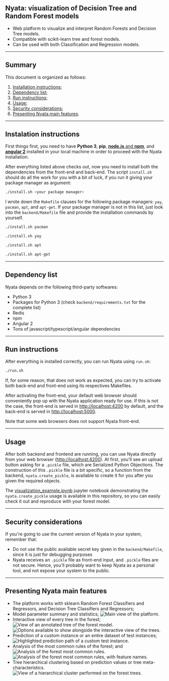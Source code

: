 ## Nyata: visualization of Decision Tree and Random Forest models

- Web platform to visualize and interpret Random Forests and Decision Tree models.
- Compatible with scikit-learn tree and forest models.
- Can be used with both Classification and Regression models.

---

## Summary

This document is organized as follows:

1. [Installation instructions](#nyata-installation);
2. [Dependency list](#nyata-dependencies);
3. [Run instructions](#running-nyata);
4. [Usage](#using-nyata);
5. [Security considerations](#security-considerations);
6. [Presenting Nyata main features](#nyata-main-features).

---

<a name="nyata-installation"></a>

## Instalation instructions
First things first, you need to have **Python 3**, **pip**, [**node.js** and **npm**](https://github.com/nvm-sh/nvm), and [**angular 2**](https://angular.io/cli) installed in your local machine in order to proceed with the Nyata installation.

After everything listed above checks out, now you need to install both the dependencies from the front-end and back-end. The script `install.sh` should do all the work for you with a bit of luck, if you run it giving your package manager as argument:

```bash
./install.sh <your package manager>
```
I wrote down the `Makefile` clauses for the following package managers: `yay`, `pacman`, `apt`, and `apt-get`. If your package manager is not in this list, just look into the `backend/Makefile` file and provide the installation commands by yourself.
```bash
./install.sh pacman
```
```bash
./install.sh yay
```
```bash
./install.sh apt
```
```bash
./install.sh apt-get
```

---

<a name="nyata-dependencies"></a>

## Dependency list

Nyata depends on the following third-party softwares:
- Python 3
- Packages for Python 3 (check `backend/requirements.txt` for the complete list)
- Redis
- npm
- Angular 2
- Tons of javascript/typescript/angular dependencies

---

<a name="running-nyata"></a>

## Run instructions

After everything is installed correctly, you can run Nyata using `run.sh`:
```bash
./run.sh
```
If, for some reason, that does not work as expected, you can try to activate both back-end and front-end using its respectives Makefiles.

After activating the front-end, your default web browser should conveniently pop up with the Nyata application ready for use. If this is not the case, the front-end is served in [http://localhost:4200](http://localhost:4200) by default, and the back-end is served in [http://localhost:5000](http://localhost:5000).

Note that some web browsers does not support Nyata front-end.

---

<a name="using-nyata"></a>

## Usage

After both backend and frontend are running, you can use Nyata directly from your web browser ([http://localhost:4200](http://localhost:4200)). At first, you'll see an upload button asking for a `.pickle` file, which are Serialized Python Objections. The construction of this `.pickle` file is a bit specific, so a function from the backend, `nyata.create_pickle`, is available to create it for you after you given the required objects.

The [visualization_example.ipynb](visualization_example.ipynb) jupyter notebook demonstrating the `nyata.create_pickle` usage is available in this repository, so you can easily check it out and reproduce with your forest model.

---

<a name="security-considerations"></a>

## Security considerations

If you're going to use the current version of Nyata in your system, remember that:
- Do not use the public available secret key given in the `backend/Makefile`, since it is just for debugging purposes
- Nyata receives an `.pickle` file as front-end input, and `.pickle` files are not secure. Hence, you'll probably want to keep Nyata as a personal tool, and not expose your system to the public.

---

<a name="nyata-main-features"></a>

## Presenting Nyata main features

- The platform works with sklearn Random Forest Classifiers and Regressors, and Decision Tree Classifiers and Regressors;
- Model parameter summary and statistics;
![Main view of the platform.](images/main.png)
- Interactive view of every tree in the forest;
![View of an annotated tree of the forest model.](images/tree-annotations.png)
![Options available to show alongside the interactive view of the trees.](images/menu-opt.png)
- Prediction of a custom instance or an entire dataset of test instances;
![Highlighted prediction path of a custom test instance.](images/pred-path.png)
- Analysis of the most common rules of the forest; and
![Analysis of the forest most common rules.](images/most-common-rules-1.png)
![Analysis of the forest most common rules, with feature names.](images/most-common-rules-2.png)
- Tree hierarchical clustering based on prediction values or tree meta-characteristics.
![View of a hierarchical cluster performed on the forest trees.](images/tree-clustering.png)
